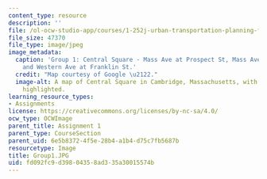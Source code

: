 ```yaml
---
content_type: resource
description: ''
file: /ol-ocw-studio-app/courses/1-252j-urban-transportation-planning-fall-2016/fd092fc9d39804358ad335a30015574b_Group1.JPG
file_size: 47370
file_type: image/jpeg
image_metadata:
  caption: 'Group 1: Central Square - Mass Ave at Prospect St, Mass Ave at Inman St,
    and Western Ave at Franklin St.'
  credit: "Map courtesy of Google \u2122."
  image-alt: A map of Central Square in Cambridge, Massachusetts, with key intersection
    highlighted.
learning_resource_types:
- Assignments
license: https://creativecommons.org/licenses/by-nc-sa/4.0/
ocw_type: OCWImage
parent_title: Assignment 1
parent_type: CourseSection
parent_uid: 6e5b8372-4f5e-28b4-a1b4-d75c7fb5687b
resourcetype: Image
title: Group1.JPG
uid: fd092fc9-d398-0435-8ad3-35a30015574b
---
```

